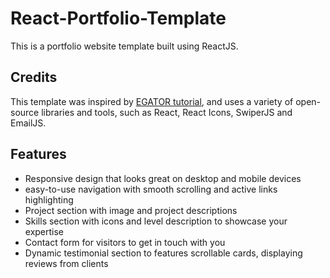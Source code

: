 # React-Portfolio-Template
This is a portfolio website template built using ReactJS.
## Credits
This template was inspired by [EGATOR tutorial](https://www.youtube.com/@EGATORTUTORIALS), and uses a variety of open-source libraries and tools, such as React, React Icons, SwiperJS and EmailJS.
## Features
- Responsive design that looks great on desktop and mobile devices
- easy-to-use navigation with smooth scrolling and active links highlighting
- Project section with image and project descriptions
- Skills section with icons and level description to showcase your expertise
- Contact form for visitors to get in touch with you
- Dynamic testimonial section to features scrollable cards, displaying reviews from clients
